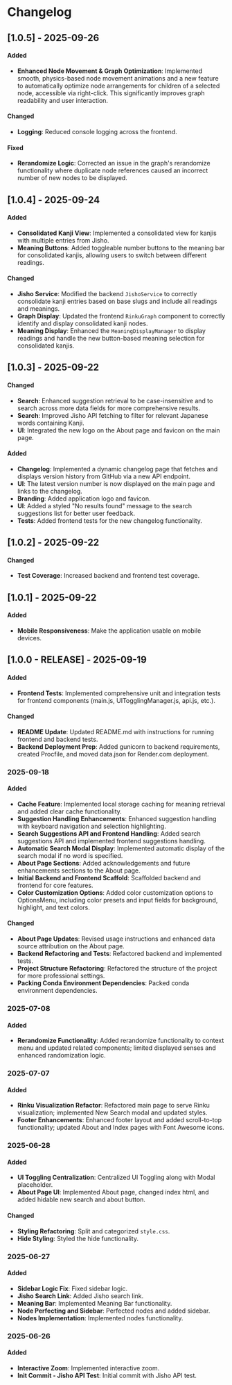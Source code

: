 # Changelog

## [1.0.5] - 2025-09-26
#### Added
- **Enhanced Node Movement & Graph Optimization**: Implemented smooth, physics-based node movement animations and a new feature to automatically optimize node arrangements for children of a selected node, accessible via right-click. This significantly improves graph readability and user interaction.
#### Changed
- **Logging**: Reduced console logging across the frontend.
#### Fixed
- **Rerandomize Logic**: Corrected an issue in the graph's rerandomize functionality where duplicate node references caused an incorrect number of new nodes to be displayed.

## [1.0.4] - 2025-09-24
#### Added
- **Consolidated Kanji View**: Implemented a consolidated view for kanjis with multiple entries from Jisho.
- **Meaning Buttons**: Added toggleable number buttons to the meaning bar for consolidated kanjis, allowing users to switch between different readings.
#### Changed
- **Jisho Service**: Modified the backend `JishoService` to correctly consolidate kanji entries based on base slugs and include all readings and meanings.
- **Graph Display**: Updated the frontend `RinkuGraph` component to correctly identify and display consolidated kanji nodes.
- **Meaning Display**: Enhanced the `MeaningDisplayManager` to display readings and handle the new button-based meaning selection for consolidated kanjis.

## [1.0.3] - 2025-09-22
#### Changed
- **Search**: Enhanced suggestion retrieval to be case-insensitive and to search across more data fields for more comprehensive results.
- **Search**: Improved Jisho API fetching to filter for relevant Japanese words containing Kanji.
- **UI**: Integrated the new logo on the About page and favicon on the main page.
#### Added
- **Changelog**: Implemented a dynamic changelog page that fetches and displays version history from GitHub via a new API endpoint.
- **UI**: The latest version number is now displayed on the main page and links to the changelog.
- **Branding**: Added application logo and favicon.
- **UI**: Added a styled "No results found" message to the search suggestions list for better user feedback.
- **Tests**: Added frontend tests for the new changelog functionality.

## [1.0.2] - 2025-09-22
#### Changed
- **Test Coverage**: Increased backend and frontend test coverage.

## [1.0.1] - 2025-09-22
#### Added
- **Mobile Responsiveness**: Make the application usable on mobile devices.

## [1.0.0 - RELEASE] - 2025-09-19
#### Added
- **Frontend Tests**: Implemented comprehensive unit and integration tests for frontend components (main.js, UITogglingManager.js, api.js, etc.).
#### Changed
- **README Update**: Updated README.md with instructions for running frontend and backend tests.
- **Backend Deployment Prep**: Added gunicorn to backend requirements, created Procfile, and moved data.json for Render.com deployment.

### 2025-09-18
#### Added
- **Cache Feature**: Implemented local storage caching for meaning retrieval and added clear cache functionality.
- **Suggestion Handling Enhancements**: Enhanced suggestion handling with keyboard navigation and selection highlighting.
- **Search Suggestions API and Frontend Handling**: Added search suggestions API and implemented frontend suggestions handling.
- **Automatic Search Modal Display**: Implemented automatic display of the search modal if no word is specified.
- **About Page Sections**: Added acknowledgements and future enhancements sections to the About page.
- **Initial Backend and Frontend Scaffold**: Scaffolded backend and frontend for core features.
- **Color Customization Options**: Added color customization options to OptionsMenu, including color presets and input fields for background, highlight, and text colors.
#### Changed
- **About Page Updates**: Revised usage instructions and enhanced data source attribution on the About page.
- **Backend Refactoring and Tests**: Refactored backend and implemented tests.
- **Project Structure Refactoring**: Refactored the structure of the project for more professional settings.
- **Packing Conda Environment Dependencies**: Packed conda environment dependencies.

### 2025-07-08
#### Added
- **Rerandomize Functionality**: Added rerandomize functionality to context menu and updated related components; limited displayed senses and enhanced randomization logic.

### 2025-07-07
#### Added
- **Rinku Visualization Refactor**: Refactored main page to serve Rinku visualization; implemented New Search modal and updated styles.
- **Footer Enhancements**: Enhanced footer layout and added scroll-to-top functionality; updated About and Index pages with Font Awesome icons.

### 2025-06-28
#### Added
- **UI Toggling Centralization**: Centralized UI Toggling along with Modal placeholder.
- **About Page UI**: Implemented About page, changed index html, and added hidable new search and about button.
#### Changed
- **Styling Refactoring**: Split and categorized `style.css`.
- **Hide Styling**: Styled the hide functionality.

### 2025-06-27
#### Added
- **Sidebar Logic Fix**: Fixed sidebar logic.
- **Jisho Search Link**: Added Jisho search link.
- **Meaning Bar**: Implemented Meaning Bar functionality.
- **Node Perfecting and Sidebar**: Perfected nodes and added sidebar.
- **Nodes Implementation**: Implemented nodes functionality.

### 2025-06-26
#### Added
- **Interactive Zoom**: Implemented interactive zoom.
- **Init Commit - Jisho API Test**: Initial commit with Jisho API test.
